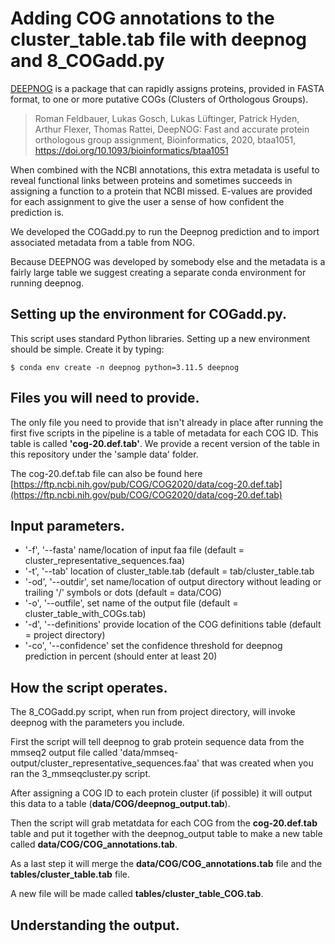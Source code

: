 # Adding COG annotations to the cluster_table.tab file with deepnog and 8_COGadd.py #

[DEEPNOG](https://github.com/univieCUBE/deepnog) is a package that can rapidly assigns proteins, provided in FASTA format, to one or more putative COGs (Clusters of Orthologous Groups).

>Roman Feldbauer, Lukas Gosch, Lukas Lüftinger, Patrick Hyden, Arthur Flexer, Thomas Rattei, DeepNOG: Fast and accurate protein orthologous group assignment, Bioinformatics, 2020, btaa1051, https://doi.org/10.1093/bioinformatics/btaa1051

When combined with the NCBI annotations, this extra metadata is useful to reveal functional links between proteins and sometimes succeeds in assigning a function to a protein that NCBI missed.  E-values are provided for each assignment to give the user a sense of how confident the prediction is.

We developed the COGadd.py to run the Deepnog prediction and to import associated metadata from a table from NOG. 

Because DEEPNOG was developed by somebody else and the metadata is a fairly large table we suggest creating a separate conda environment for running deepnog.

## Setting up the environment for COGadd.py. ##

This script uses standard Python libraries.  Setting up a new environment should be simple.  Create it by typing:

`$ conda env create -n deepnog python=3.11.5 deepnog`


## Files you will need to provide. ##
The only file you need to provide that isn't already in place after running the first five scripts in the pipeline is a table of metadata for each COG ID.  This table is called **'cog-20.def.tab'**.  We provide a recent version of the table in this repository under the 'sample data' folder.  

The cog-20.def.tab file can also be found here [https://ftp.ncbi.nih.gov/pub/COG/COG2020/data/cog-20.def.tab](https://ftp.ncbi.nih.gov/pub/COG/COG2020/data/cog-20.def.tab)


## Input parameters. ##
- '-f', '--fasta'    name/location of input faa file (default = cluster_representative_sequences.faa)
- '-t', '--tab'    location of cluster_table.tab (default = tab/cluster_table.tab
- '-od', '--outdir',    set name/location of output directory without leading or trailing '/' symbols or dots (default = data/COG)
- '-o', '--outfile',    set name of the output file (default = cluster_table_with_COGs.tab)
- '-d', '--definitions'    provide location of the COG definitions table (default = project directory)
- '-co', '--confidence'    set the confidence threshold for deepnog prediction in percent (should enter at least 20)


## How the script operates. ##
The 8_COGadd.py script, when run from project directory, will invoke deepnog with the parameters you include.  

First the script will tell deepnog to grab protein sequence data from the mmseq2 output file called 'data/mmseq-output/cluster_representative_sequences.faa' that was created when you ran the 3_mmseqcluster.py script.  

After assigning a COG ID to each protein cluster (if possible) it will output this data to a table (**data/COG/deepnog_output.tab**). 

Then the script will grab metatdata for each COG from the **cog-20.def.tab** table and put it together with the deepnog_output table to make a new table called **data/COG/COG_annotations.tab**.

As a last step it will merge the **data/COG/COG_annotations.tab** file and the **tables/cluster_table.tab** file.  

A new file will be made called **tables/cluster_table_COG.tab**.  


## Understanding the output. ##
